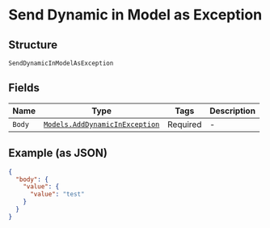 
# Send Dynamic in Model as Exception

## Structure

`SendDynamicInModelAsException`

## Fields

| Name | Type | Tags | Description |
|  --- | --- | --- | --- |
| `Body` | [`Models.AddDynamicInException`](/doc/models/add-dynamic-in-exception.md) | Required | - |

## Example (as JSON)

```json
{
  "body": {
    "value": {
      "value": "test"
    }
  }
}
```

